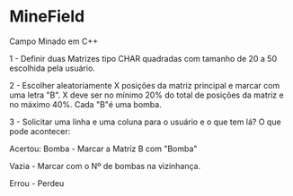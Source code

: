 # MineField
Campo Minado em C++

1 - Definir duas Matrizes tipo CHAR quadradas com tamanho de 20 a 50 escolhida pela usuário.

2 - Escolher aleatoriamente X posições da matriz principal e marcar com uma letra "B". X deve ser no mínimo 20% do total de posições da matriz e no máximo 40%. Cada "B"é uma bomba.

3 - Solicitar uma linha e uma coluna para o usuário e o que tem lá? O que pode acontecer:

 Acertou:    Bomba - Marcar a Matriz B com  "Bomba"
 
 Vazia - Marcar com o Nº de bombas na vizinhança.
 
 Errou - Perdeu
